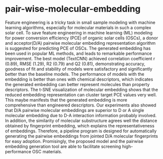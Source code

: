 # pair-wise-molecular-embedding
Feature engineering is a tricky task in small sample modeling with machine learning algorithms, especially for molecular materials in such a complex solar cell. To save feature engineering in machine learning (ML) modeling for power conversion efficiency (PCE) of organic solar cells (OSCs), a donor and acceptor(D/A) pairwise molecular embedding representation algorithm is suggested for predicting PCE of OSCs. The generated embedding has been used in popular ML methods, and leads to remarkable performance improvement. The best model (TextCNN) achieved correlation coefficient r (0.89), RMSE (1.29), R2 (0.79) and Q2 (0.81), demonstrating accuracy, goodness of fit and stability of models were satisfactory and significantly better than the baseline models. The performance of models with the embedding is better than ones with chemical descriptors, which indicates the generated embedding can better represent molecules than property descriptors. The t-SNE visualization of molecular embedding shows that the reduced embedding representation can cluster target PCE values very well. This maybe manifests that the generated embedding is more comprehensive than engineered descriptors. Our experiments also showed that D/A pairwise molecular embeddings are superior to D or A single molecular embedding due to D-A interaction information probably involved. In addition, the similarity of molecular substructure agrees well the distance obtained by fingerprint embedding, which explains the representativeness of embeddings. Therefore, a pipeline program is designed for automatically generating the pairwise embeddings from jointed D/A molecular fingerprints for easy adoption. Promisingly, the proposed model and the pairwise embedding generation tool are able to facilitate screening high-performance OSC materials. 
